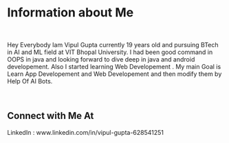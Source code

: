 
<h1>Information about Me</h1>
<br>
<div1> <p >Hey Everybody Iam Vipul Gupta currently 19 years old and pursuing BTech in AI and ML field at VIT Bhopal University.
I had been good command in OOPS in java and looking forward to dive deep in java and android developement.
Also I started learning Web Developement . My main Goal is Learn App Developement and Web Developement and then modify them by Help Of AI Bots.
</p>
</div>
<br>
<h2>Connect with Me At</h2>
LinkedIn : www.linkedin.com/in/vipul-gupta-628541251
